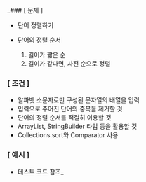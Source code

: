 _### [ 문제 ]

- 단어 정렬하기

- 단어의 정렬 순서
  1. 길이가 짦은 순
  2. 길이가 같다면, 사전 순으로 정렬

### [ 조건 ]

- 알파벳 소문자로만 구성된 문자열의 배열을 입력
- 입력으로 주어진 단어의 중복을 제거할 것
- 단어의 정렬 순서를 적절히 이용할 것
- ArrayList, StringBuilder 타입 등을 활용할 것
- Collections.sort와 Comparator<String> 사용

### [ 예시 ]

- 테스트 코드 참조_
